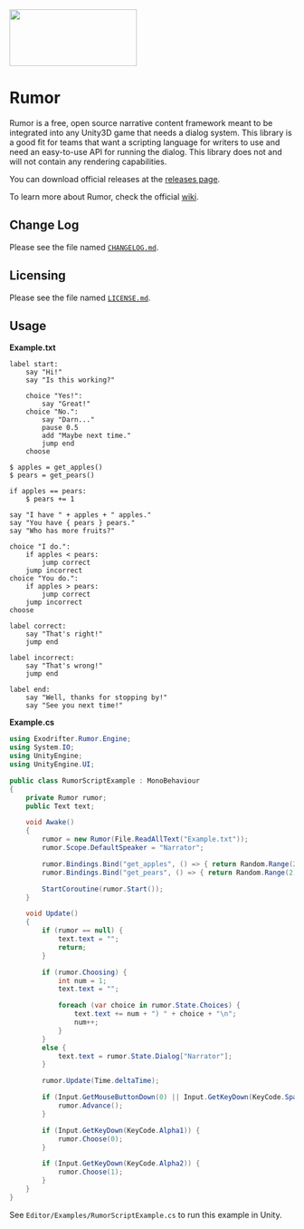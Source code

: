 <img width="225" height="100" src="https://raw.githubusercontent.com/wiki/exodrifter/unity-rumor/Images/Logo.png">

Rumor
=====
Rumor is a free, open source narrative content framework meant to be integrated
into any Unity3D game that needs a dialog system. This library is a good fit
for teams that want a scripting language for writers to use and need an
easy-to-use API for running the dialog. This library does not and will not
contain any rendering capabilities.

You can download official releases at the [releases page](https://github.com/exodrifter/unity-rumor/releases).

To learn more about Rumor, check the official [wiki](https://github.com/exodrifter/unity-rumor/wiki).

Change Log
----------
Please see the file named [`CHANGELOG.md`](CHANGELOG.md).

Licensing
---------
Please see the file named [`LICENSE.md`](LICENSE.md).

Usage
-----
**Example.txt**
```
label start:
    say "Hi!"
    say "Is this working?"

    choice "Yes!":
        say "Great!"
    choice "No.":
        say "Darn..."
        pause 0.5
        add "Maybe next time."
        jump end
    choose

$ apples = get_apples()
$ pears = get_pears()

if apples == pears:
    $ pears += 1

say "I have " + apples + " apples."
say "You have { pears } pears."
say "Who has more fruits?"

choice "I do.":
    if apples < pears:
        jump correct
    jump incorrect
choice "You do.":
    if apples > pears:
        jump correct
    jump incorrect
choose

label correct:
    say "That's right!"
    jump end

label incorrect:
    say "That's wrong!"
    jump end

label end:
    say "Well, thanks for stopping by!"
    say "See you next time!"
```

**Example.cs**
```csharp
using Exodrifter.Rumor.Engine;
using System.IO;
using UnityEngine;
using UnityEngine.UI;

public class RumorScriptExample : MonoBehaviour
{
    private Rumor rumor;
    public Text text;

    void Awake()
    {
        rumor = new Rumor(File.ReadAllText("Example.txt"));
        rumor.Scope.DefaultSpeaker = "Narrator";

        rumor.Bindings.Bind("get_apples", () => { return Random.Range(2, 6); });
        rumor.Bindings.Bind("get_pears", () => { return Random.Range(2, 6); });

        StartCoroutine(rumor.Start());
    }

    void Update()
    {
        if (rumor == null) {
            text.text = "";
            return;
        }

        if (rumor.Choosing) {
            int num = 1;
            text.text = "";

            foreach (var choice in rumor.State.Choices) {
                text.text += num + ") " + choice + "\n";
                num++;
            }
        }
        else {
            text.text = rumor.State.Dialog["Narrator"];
        }

        rumor.Update(Time.deltaTime);

        if (Input.GetMouseButtonDown(0) || Input.GetKeyDown(KeyCode.Space)) {
            rumor.Advance();
        }

        if (Input.GetKeyDown(KeyCode.Alpha1)) {
            rumor.Choose(0);
        }

        if (Input.GetKeyDown(KeyCode.Alpha2)) {
            rumor.Choose(1);
        }
    }
}
```

See `Editor/Examples/RumorScriptExample.cs` to run this example in Unity.
